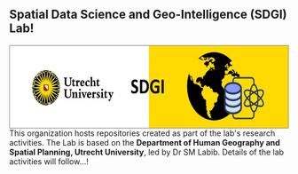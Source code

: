 ## Spatial Data Science and Geo-Intelligence (SDGI) Lab!

<img src="https://github.com/Spatial-Data-Science-and-GEO-AI-Lab/.github/blob/main/profile/SDGI_logo_v1.png" align="right" height="150"/>

This organization hosts repositories created as part of the lab's research activities.
The Lab is based on the **Department of Human Geography and Spatial Planning, Utrecht University**, led by Dr SM Labib.
Details of the lab activities will follow...!

<!--
**Here are some ideas to get you started:**

🙋‍♀️ A short introduction - what is your organization all about?
🌈 Contribution guidelines - how can the community get involved?
👩‍💻 Useful resources - where can the community find your docs? Is there anything else the community should know?
🍿 Fun facts - what does your team eat for breakfast?
🧙 Remember, you can do mighty things with the power of [Markdown](https://docs.github.com/github/writing-on-github/getting-started-with-writing-and-formatting-on-github/basic-writing-and-formatting-syntax)
-->
